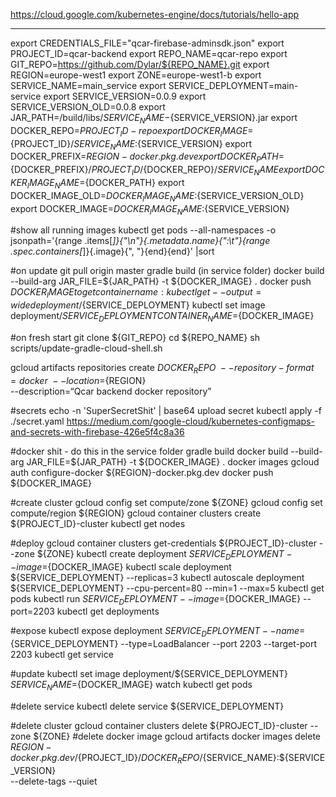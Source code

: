 https://cloud.google.com/kubernetes-engine/docs/tutorials/hello-app


-----------

export CREDENTIALS_FILE="qcar-firebase-adminsdk.json"
export PROJECT_ID=qcar-backend
export REPO_NAME=qcar-repo
export GIT_REPO=https://github.com/Dylar/${REPO_NAME}.git
export REGION=europe-west1
export ZONE=europe-west1-b
export SERVICE_NAME=main_service
export SERVICE_DEPLOYMENT=main-service
export SERVICE_VERSION=0.0.9
export SERVICE_VERSION_OLD=0.0.8
export JAR_PATH=/build/libs/${SERVICE_NAME}-${SERVICE_VERSION}.jar
export DOCKER_REPO=${PROJECT_ID}-repo
export DOCKER_IMAGE=${PROJECT_ID}/${SERVICE_NAME}:${SERVICE_VERSION}
export DOCKER_PREFIX=${REGION}-docker.pkg.dev
export DOCKER_PATH=${DOCKER_PREFIX}/${PROJECT_ID}/${DOCKER_REPO}/${SERVICE_NAME}
export DOCKER_IMAGE_NAME=${DOCKER_PATH}
export DOCKER_IMAGE_OLD=${DOCKER_IMAGE_NAME}:${SERVICE_VERSION_OLD}
export DOCKER_IMAGE=${DOCKER_IMAGE_NAME}:${SERVICE_VERSION}

#show all running images
kubectl get pods --all-namespaces -o jsonpath='{range .items[*]}{"\n"}{.metadata.name}{":\t"}{range .spec.containers[*]}{.image}{", "}{end}{end}' |sort

#on update
git pull origin master
gradle build (in service folder)
docker build --build-arg JAR_FILE=${JAR_PATH} -t ${DOCKER_IMAGE} .
docker push ${DOCKER_IMAGE}
to get container name: kubectl get --output=wide deployment/${SERVICE_DEPLOYMENT}
kubectl set image deployment/${SERVICE_DEPLOYMENT} CONTAINER_NAME=${DOCKER_IMAGE}

#on fresh start
git clone ${GIT_REPO}
cd ${REPO_NAME}
sh scripts/update-gradle-cloud-shell.sh

gcloud artifacts repositories create ${DOCKER_REPO}\
    --repository-format=docker \
    --location=${REGION} \
    --description=“Qcar backend docker repository”

#secrets
echo -n 'SuperSecretShit' | base64
upload secret
kubectl apply -f ./secret.yaml
https://medium.com/google-cloud/kubernetes-configmaps-and-secrets-with-firebase-426e5f4c8a36

#docker shit - do this in the service folder
gradle build
docker build --build-arg JAR_FILE=${JAR_PATH} -t ${DOCKER_IMAGE} .
docker images
gcloud auth configure-docker ${REGION}-docker.pkg.dev
docker push ${DOCKER_IMAGE}

#create cluster
gcloud config set compute/zone ${ZONE}
gcloud config set compute/region ${REGION}
gcloud container clusters create ${PROJECT_ID}-cluster
kubectl get nodes

#deploy
gcloud container clusters get-credentials ${PROJECT_ID}-cluster --zone ${ZONE}
kubectl create deployment ${SERVICE_DEPLOYMENT} --image=${DOCKER_IMAGE}
kubectl scale deployment ${SERVICE_DEPLOYMENT} --replicas=3
kubectl autoscale deployment ${SERVICE_DEPLOYMENT} --cpu-percent=80 --min=1 --max=5
kubectl get pods
kubectl run ${SERVICE_DEPLOYMENT} --image=${DOCKER_IMAGE} --port=2203
kubectl get deployments

#expose
kubectl expose deployment ${SERVICE_DEPLOYMENT} --name=${SERVICE_DEPLOYMENT} --type=LoadBalancer --port 2203 --target-port 2203
kubectl get service

#update
kubectl set image deployment/${SERVICE_DEPLOYMENT} ${SERVICE_NAME}=${DOCKER_IMAGE}
watch kubectl get pods

#delete service
kubectl delete service ${SERVICE_DEPLOYMENT}

#delete cluster
gcloud container clusters delete ${PROJECT_ID}-cluster --zone ${ZONE}
#delete docker image gcloud artifacts docker images delete \
 ${REGION}-docker.pkg.dev/${PROJECT_ID}/${DOCKER_REPO}/${SERVICE_NAME}:${SERVICE_VERSION} \
 --delete-tags --quiet